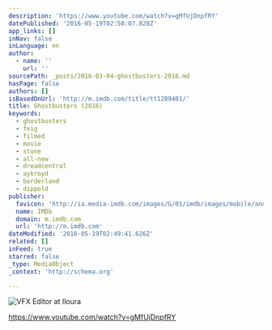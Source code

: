 ```yaml
---
description: 'https://www.youtube.com/watch?v=gMfUjDnpfRY'
datePublished: '2016-05-19T02:50:07.828Z'
app_links: []
inNav: false
inLanguage: en
author:
  - name: ''
    url: ''
sourcePath: _posts/2016-03-04-ghostbusters-2016.md
hasPage: false
authors: []
isBasedOnUrl: 'http://m.imdb.com/title/tt1289401/'
title: Ghostbusters (2016)
keywords:
  - ghostbusters
  - feig
  - filmed
  - movie
  - stone
  - all-new
  - dreadcentral
  - aykroyd
  - borderland
  - dippold
publisher:
  favicon: 'http://ia.media-imdb.com/images/G/01/imdb/images/mobile/android-mobile-196x196-1358942022._CB361295825_.png'
  name: IMDb
  domain: m.imdb.com
  url: 'http://m.imdb.com'
dateModified: '2016-05-19T02:49:41.626Z'
related: []
inFeed: true
starred: false
_type: MediaObject
_context: 'http://schema.org'

---
```

![VFX Editor at Iloura](https://s3-us-west-2.amazonaws.com/the-grid-img/p/6ffabd141f5b3095b6c37323ad4212b2ce281b53.jpg)

https://www.youtube.com/watch?v=gMfUjDnpfRY